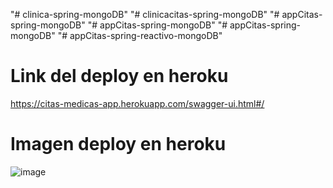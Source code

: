 "# clinica-spring-mongoDB" 
"# clinicacitas-spring-mongoDB" 
"# appCitas-spring-mongoDB" 
"# appCitas-spring-mongoDB" 
"# appCitas-spring-mongoDB" 
"# appCitas-spring-reactivo-mongoDB" 

# Link del deploy en heroku
https://citas-medicas-app.herokuapp.com/swagger-ui.html#/

# Imagen deploy en heroku

![image](https://user-images.githubusercontent.com/45043430/160719001-2a85c7fb-a974-4644-a007-df2a224ee3e1.png)

